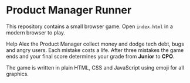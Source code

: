 # Product Manager Runner

This repository contains a small browser game. Open `index.html` in a modern browser to play.

Help Alex the Product Manager collect money and dodge tech debt, bugs and angry users. Each
mistake costs a life. After three mistakes the game ends and your final score
determines your grade from **Junior** to **CPO**.

The game is written in plain HTML, CSS and JavaScript using emoji for all graphics.
